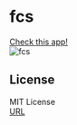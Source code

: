 # fcs

[Check this app!](https://fontcomparisonsystem.herokuapp.com/)  
![fcs](https://user-images.githubusercontent.com/40710706/111905014-f11a0180-8a8c-11eb-86f6-d8e07742d0fb.png)  

## License
MIT License  
[URL](https://github.com/sshhoo/fcs/blob/main/LICENSE)  

